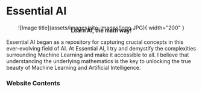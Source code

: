 # Essential AI

<figure markdown="1" style="margin:0 auto; text-align: center;">
![Image title](assets/images/site-images/logo.JPG){ width="200" }
</figure>

<p style="text-align: center; margin-top:-10px;"><b>Learn AI, the math way!</b></p>

Essential AI began as a repository for capturing crucial concepts in this ever-evolving field of AI. At Essential AI, I try and demystify the complexities surrounding Machine Learning and make it accessible to all. I believe that understanding the underlying mathematics is the key to unlocking the true beauty of Machine Learning and Artificial Intelligence.

### Website Contents

